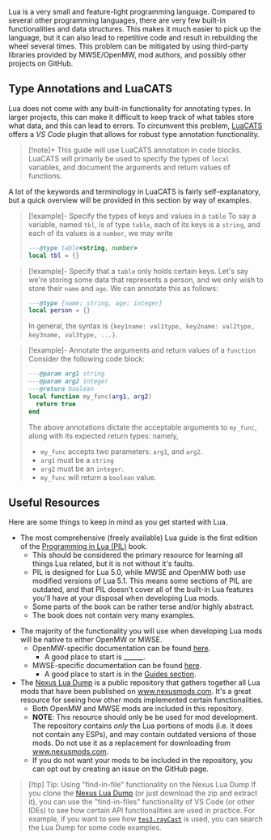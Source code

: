 
Lua is a very small and feature-light programming language. Compared to several other programming languages, there are very few built-in functionalities and data structures. This makes it much easier to pick up the language, but it can also lead to repetitive code and result in rebuilding the wheel several times. This problem can be mitigated by using third-party libraries provided by MWSE/OpenMW, mod authors, and possibly other projects on GitHub.

## Type Annotations and LuaCATS

Lua does not come with any built-in functionality for annotating types. In larger projects, this can make it difficult to keep track of what tables store what data, and this can lead to errors. To circumvent this problem, [LuaCATS](https://luals.github.io/wiki/annotations/) offers a _VS Code_ plugin that allows for robust type annotation functionality.

>[!note]+ This guide will use LuaCATS annotation in code blocks.
> LuaCATS will primarily be used to specify the types of `local` variables, and document the arguments and return values of functions. 

A lot of the keywords and terminology in LuaCATS is fairly self-explanatory, but a quick overview will be provided in this section by way of examples.
>[!example]- Specify the types of keys and values in a `table`
> To say a variable, named `tbl`, is of type `table`, each of its keys is a `string`, and each of its values is a `number`, we may write
>```lua
>---@type table<string, number>
>local tbl = {}
>```

>[!example]- Specify that a `table` only holds certain keys.
> Let's say we're storing some data that represents a person, and we only wish to store their `name` and `age`. We can annotate this as follows:
>```lua
>---@type {name: string, age: integer}
>local person = {}
>```
>In general, the syntax is `{key1name: val1type, key2name: val2type, key3name, val3type, ...}`.

>[!example]- Annotate the arguments and return values of a `function`
> Consider the following code block:
>```lua
>---@param arg1 string
>---@param arg2 integer
>---@return boolean
>local function my_func(arg1, arg2)
>	return true
>end
>```
>The above annotations dictate the acceptable arguments to `my_func`, along with its expected return types: namely,
>- `my_func` accepts two parameters: `arg1`, and `arg2`.
>- `arg1` must be a `string`
>- `arg2` must be an `integer`.
>- `my_func` will return a `boolean` value.
## Useful Resources

Here are some things to keep in mind as you get started with Lua.
* The most comprehensive (freely available) Lua guide is the first edition of the [Programming in Lua (PIL)](https://www.lua.org/pil/contents.html) book. 
	* This should be considered the primary resource for learning all things Lua related, but it is not without it's faults.
	- PIL is designed for Lua 5.0, while MWSE and OpenMW both use modified versions of Lua 5.1. This means some sections of PIL are outdated, and that PIL doesn't cover all of the built-in Lua features you'll have at your disposal when developing Lua mods.
	- Some parts of the book can be rather terse and/or highly abstract.
	- The book does not contain very many examples.
- The majority of the functionality you will use when developing Lua mods will be native to either OpenMW or MWSE.
	- OpenMW-specific documentation can be found [here](https://openmw.readthedocs.io/en/stable/reference/lua-scripting/index.html).
		- A good place to start is \_\_\_\_\_\_.
	- MWSE-specific documentation can be found [here](https://mwse.github.io/MWSE/).
		- A good place to start is in the [Guides section](https://mwse.github.io/MWSE/guides/introduction/).
- The [Nexus Lua Dump](https://github.com/MWSE/morrowind-nexus-lua-dump) is a public repository that gathers together all Lua mods that have been published on www.nexusmods.com. It's a great resource for seeing how other mods implemented certain functionalities.
	- Both OpenMW and MWSE mods are included in this repository.
	- **NOTE**: This resource should only be be used for mod development. The repository contains _only_ the Lua portions of mods (i.e. it does not contain any ESPs), and may contain outdated versions of those mods. Do not use it as a replacement for downloading from www.nexusmods.com.
	- If you do not want your mods to be included in the repository, you can opt out by creating an issue on the GitHub page.

>[!tip] Tip: Using "find-in-file" functionality on the Nexus Lua Dump
>  If you clone the [Nexus Lua Dump](https://github.com/MWSE/morrowind-nexus-lua-dump) (or just download the zip and extract it), you can use the "find-in-files" functionality of VS Code (or other IDEs) to see how certain API functionalities are used in practice. For example, if you want to see how [`tes3.rayCast`](https://mwse.github.io/MWSE/apis/tes3/?h=raycas#tes3raytest) is used, you can search the Lua Dump for some code examples. 

